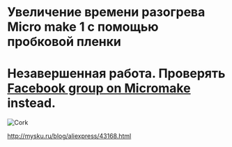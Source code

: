 # Увеличение времени разогрева Micro make 1 с помощью пробковой пленки

#  Незавершенная работа. Проверять [Facebook group on Micromake](https://www.facebook.com/groups/173676226330714/) instead.

![Cork](http://img.mysku-st.ru/uploads/images/00/69/97/2016/07/30/6179e4.jpg)

http://mysku.ru/blog/aliexpress/43168.html

